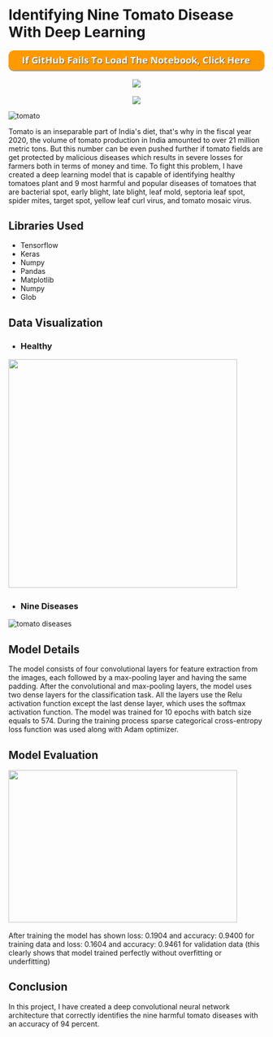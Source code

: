 # Identifying Nine Tomato Disease With Deep Learning
<p align="center">
<a href="https://nbviewer.jupyter.org/github/NavinBondade/Identifying-Nine-Tomato-Disease-With-Deep-Learning/blob/main/Tomato%20Disease%20and%20Classification/NoteBook/10_Tomato_Disease_Detection_and_Classification_with_94_accuracy_.ipynb" target="_blank">
  <img align="center"  src="https://github.com/NavinBondade/Distinguishing-Fake-And-Real-News-With-Deep-Learning/blob/main/Graphs/button_if-github-fails-to-load-the-notebook-click-here%20(4).png?raw=true"/>
</a>
</p>

<p align="center">
<a href="https://nitnetomatodiseases.herokuapp.com"  target = "_blank">
  <img align="center"  src="https://github.com/NavinBondade/Identifying-Nine-Tomato-Disease-With-Deep-Learning/blob/main/Tomato%20Disease%20and%20Classification/Graphs%20and%20Pictures/webappbtn.png" height="50" />
</a>
</p>

<p align="center">
<a href="#" onclick='window.open("http://www.foracure.org.au");return false;'>
  <img align="center"  src="https://github.com/NavinBondade/Identifying-Nine-Tomato-Disease-With-Deep-Learning/blob/main/Tomato%20Disease%20and%20Classification/Graphs%20and%20Pictures/webappbtn.png" height="50" />
</a>
</p>



<img src="https://www.saferbrand.com/media/articles/images/790/sb_us_t_main_Tomato_problems_2015-07-14.jpg" alt="tomato" width="900" height="500">
<p>Tomato is an inseparable part of India's diet, that's why in the fiscal year 2020, the volume of tomato production in India amounted to over 21 million metric tons. But this number can be even pushed further if tomato fields are get protected by malicious diseases which results in severe losses for farmers both in terms of money and time. To fight this problem, I have created a deep learning model that is capable of identifying healthy tomatoes plant and 9 most harmful and popular diseases of tomatoes that are bacterial spot, early blight, late blight, leaf mold, septoria leaf spot, spider mites, target spot, yellow leaf curl virus, and tomato mosaic virus. 
</p>
<h2>Libraries Used</h2>
<ul>
  <li>Tensorflow</li>
  <li>Keras</li>
  <li>Numpy</li>
  <li>Pandas </li>
  <li>Matplotlib</li>
  <li>Numpy</li>
  <li>Glob</li>
</ul> 
<h2>Data Visualization</h2>
<ul>
  <li><h3>Healthy</h3></li>
</ul>  
<img src="https://github.com/NavinBondade/10-Tomato-Disease-Detection-and-Classification-/blob/main/Tomato%20Disease%20and%20Classification/images/Healthy.png" width="450" height="450">
<ul>
  <li><h3>Nine Diseases</h3></li>
</ul>  
<img src="https://github.com/NavinBondade/10-Tomato-Disease-Detection-and-Classification-/blob/main/Tomato%20Disease%20and%20Classification/images/Nine%20Tomato%20Disease.png" alt="tomato diseases" width="700" height="700">
<h2>Model Details</h2>
<p>The model consists of four convolutional layers for feature extraction from the images, each followed by a max-pooling layer and having the same padding. After the convolutional and max-pooling layers, the model uses two dense layers for the classification task. All the layers use the Relu activation function except the last dense layer, which uses the softmax activation function. The model was trained for 10 epochs with batch size equals to 574. During the training process sparse categorical cross-entropy loss function was used along with Adam optimizer.</p>
<h2>Model Evaluation</h2>
<img src="https://github.com/NavinBondade/10-Tomato-Disease-Detection-and-Classification-/blob/main/Tomato%20Disease%20and%20Classification/Graphs%20and%20Pictures/Loss.png" width="450" height="300">
<p>After training the model has shown loss: 0.1904 and accuracy: 0.9400 for training data and loss: 0.1604 and accuracy: 0.9461 for validation data (this clearly shows that model trained perfectly without overfitting or underfitting)</p>
<h2>Conclusion</h2>  
<p>In this project, I have created a deep convolutional neural network architecture that correctly identifies the nine harmful tomato diseases with an accuracy of 94 percent.</p>
